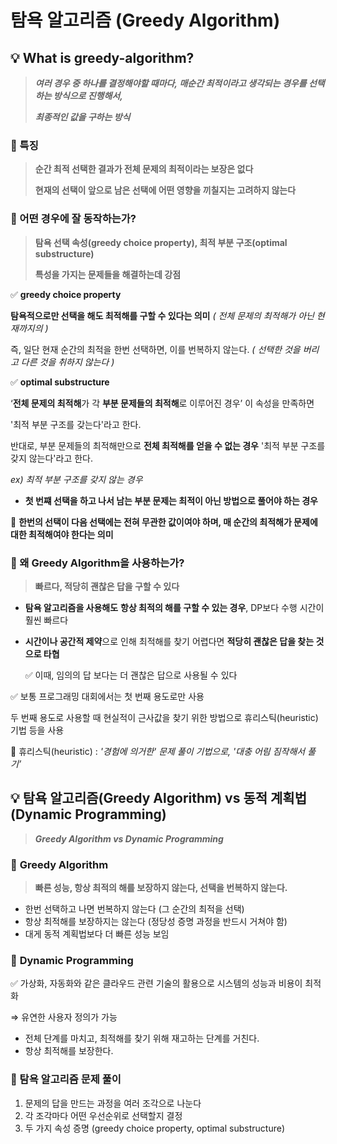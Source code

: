 # 탐욕 알고리즘 (Greedy Algorithm)

## 💡 What is greedy-algorithm?

> ***여러 경우 중 하나를 결정해야할 때마다, 매순간 최적이라고 생각되는 경우를 선택하는 방식으로 진행해서,***
> 
> 
> ***최종적인 값을 구하는 방식***
> 

### 📌 특징

> **순간 최적 선택한 결과가 전체 문제의 최적이라는 보장은 없다**
> 
> 
> **현재의 선택이 앞으로 남은 선택에 어떤 영향을 끼칠지는 고려하지 않는다**
> 

### 📌 어떤 경우에 잘 동작하는가?

> **탐욕 선택 속성(greedy choice property), 최적 부분 구조(optimal substructure)**
> 
> 
> **특성을 가지는 문제들을 해결하는데 강점**
> 

✅ **greedy choice property**

**탐욕적으로만 선택을 해도 최적해를 구할 수 있다는 의미** *( 전체 문제의 최적해가 아닌 현재까지의 )*

즉, 일단 현재 순간의 최적을 한번 선택하면, 이를 번복하지 않는다. *( 선택한 것을 버리고 다른 것을 취하지 않는다 )*

✅ **optimal substructure**

‘**전체 문제의 최적해**가 각 **부분 문제들의 최적해**로 이루어진 경우’ 이 속성을 만족하면

'최적 부분 구조를 갖는다'라고 한다.

반대로, 부분 문제들의 최적해만으로 **전체 최적해를 얻을 수 없는 경우** '최적 부분 구조를 갖지 않는다'라고 한다.

*ex) 최적 부분 구조를 갖지 않는 경우*

- **첫 번쨰 선택을 하고 나서 남는 부분 문제는 최적이 아닌 방법으로  풀어야 하는 경우**

🌟 **한번의 선택이 다음 선택에는 전혀 무관한 값이여야 하며, 매 순간의 최적해가 문제에 대한 최적해여야 한다는 의미**

### 📌 왜 Greedy Algorithm을 사용하는가?

> **빠르다, 적당히 괜찮은 답을 구할 수 있다**
> 
- **탐욕 알고리즘을 사용해도** **항상 최적의 해를 구할 수 있는 경우**, DP보다 수행 시간이 훨씬 빠르다

- **시간이나 공간적 제약**으로 인해 최적해를 찾기 어렵다면 **적당히 괜찮은 답을 찾는 것으로 타협**
    
    ✅ 이때, 임의의 답 보다는 더 괜찮은 답으로 사용될 수 있다
    

✅ 보통 프로그래밍 대회에서는 첫 번째 용도로만 사용

두 번째 용도로 사용할 때 현실적이 근사값을 찾기 위한 방법으로 휴리스틱(heuristic)기법 등을 사용

🌟 휴리스틱(heuristic) : *'경험에 의거한' 문제 풀이 기법으로, '대충 어림 짐작해서 풀기’*

## 💡 탐욕 알고리즘(Greedy Algorithm) vs 동적 계획법(Dynamic Programming)

> ***Greedy Algorithm vs Dynamic Programming***
> 

### 📌 **Greedy Algorithm**

> **빠른 성능, 항상 최적의 해를 보장하지 않는다, 선택을 번복하지 않는다.**
> 
- 한번 선택하고 나면 번복하지 않는다 (그 순간의 최적을 선택)
- 항상 최적해를 보장하지는 않는다 (정당성 증명 과정을 반드시 거쳐야 함)
- 대게 동적 계획법보다 더 빠른 성능 보임

### 📌 **Dynamic Programming**

> 
> 

✅ 가상화, 자동화와 같은 클라우드 관련 기술의 활용으로 시스템의 성능과 비용이 최적화

⇒ 유연한 사용자 정의가 가능

- 전체 단계를 마치고, 최적해를 찾기 위해 재고하는 단계를 거친다.
- 항상 최적해를 보장한다.

### 📌 탐욕 알고리즘 문제 풀이

> 
> 
1. 문제의 답을 만드는 과정을 여러 조각으로 나눈다
2. 각 조각마다 어떤 우선순위로 선택할지 결정
3. 두 가지 속성 증명 (greedy choice property, optimal substructure)
